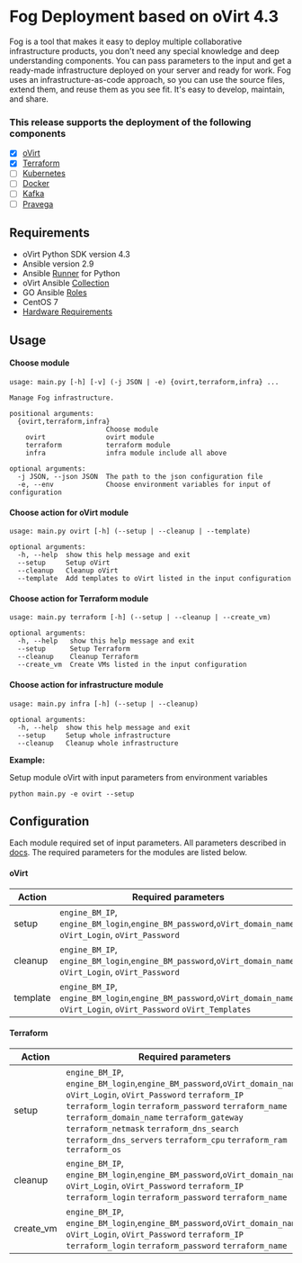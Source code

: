 # Fog Deployment based  on oVirt 4.3  

Fog is a tool that makes it easy to deploy multiple collaborative infrastructure products,
you don't need any special knowledge and deep understanding components.
You can pass parameters to the input and get a ready-made infrastructure deployed 
on your server and ready for work. Fog uses an infrastructure-as-code approach, 
so you can use the source files, extend them, and reuse them as you see fit. It's easy to develop, maintain, and share.
### This release supports the deployment of the following components
- [x] [oVirt](https://www.ovirt.org)
- [x] [Terraform](https://www.terraform.io)
- [ ] [Kubernetes](https://kubernetes.io)
- [ ] [Docker](https://www.docker.com)
- [ ] [Kafka](https://kafka.apache.org)
- [ ] [Pravega](https://pravega.io)

## Requirements

- oVirt Python SDK version 4.3
- Ansible version 2.9
- Ansible [Runner](https://ansible-runner.readthedocs.io/en/stable/intro.html) for Python
- oVirt Ansible [Collection](https://galaxy.ansible.com/ovirt/ovirt) 
- GO Ansible [Roles](https://github.com/fubarhouse/ansible-role-golang)
- CentOS 7
- [Hardware Requirements](https://www.ovirt.org/documentation/installing_ovirt_as_a_standalone_manager_with_local_databases/#hardware-requirements_SM_localDB_deploy)

## Usage

#### Choose module

```
usage: main.py [-h] [-v] (-j JSON | -e) {ovirt,terraform,infra} ...

Manage Fog infrastructure.

positional arguments:
  {ovirt,terraform,infra}
                        Choose module
    ovirt               ovirt module
    terraform           terraform module
    infra               infra module include all above

optional arguments:
  -j JSON, --json JSON  The path to the json configuration file
  -e, --env             Choose environment variables for input of configuration

```

#### Choose action for oVirt module

```
usage: main.py ovirt [-h] (--setup | --cleanup | --template)

optional arguments:
  -h, --help  show this help message and exit
  --setup     Setup oVirt
  --cleanup   Cleanup oVirt
  --template  Add templates to oVirt listed in the input configuration
```

#### Choose action for Terraform module

```
usage: main.py terraform [-h] (--setup | --cleanup | --create_vm)

optional arguments:
  -h, --help   show this help message and exit
  --setup      Setup Terraform
  --cleanup    Cleanup Terraform
  --create_vm  Create VMs listed in the input configuration
```

#### Choose action for infrastructure module

````
usage: main.py infra [-h] (--setup | --cleanup)

optional arguments:
  -h, --help  show this help message and exit
  --setup     Setup whole infrastructure
  --cleanup   Cleanup whole infrastructure
````

**Example:**

Setup module oVirt with input parameters from environment variables

```
python main.py -e ovirt --setup
```

## Configuration 

Each module required set of input parameters. All parameters described in [docs](https://github.com/SUAI-Smart-Space-Team/one-click-edge-fog-cloud/blob/main/docs/Fog%20input%20parameters%20description.md). The required parameters for the modules are listed below.

#### **oVirt**

| Action   | Required parameters                                          |
| -------- | ------------------------------------------------------------ |
| setup    | `engine_BM_IP`, `engine_BM_login`,`engine_BM_password`,`oVirt_domain_name`, `oVirt_Login`, `oVirt_Password` |
| cleanup  | `engine_BM_IP`, `engine_BM_login`,`engine_BM_password`,`oVirt_domain_name`, `oVirt_Login`, `oVirt_Password` |
| template | `engine_BM_IP`, `engine_BM_login`,`engine_BM_password`,`oVirt_domain_name`, `oVirt_Login`, `oVirt_Password` `oVirt_Templates` |

#### **Terraform**

| Action    | Required parameters                                          |
| --------- | ------------------------------------------------------------ |
| setup     | `engine_BM_IP`, `engine_BM_login`,`engine_BM_password`,`oVirt_domain_name`, `oVirt_Login`, `oVirt_Password` `terraform_IP terraform_login` `terraform_password` `terraform_name` `terraform_domain_name` `terraform_gateway`  `terraform_netmask`  `terraform_dns_search` `terraform_dns_servers` `terraform_cpu` `terraform_ram`  `terraform_os` |
| cleanup   | `engine_BM_IP`, `engine_BM_login`,`engine_BM_password`,`oVirt_domain_name`, `oVirt_Login`, `oVirt_Password` `terraform_IP terraform_login` `terraform_password` `terraform_name` |
| create_vm | `engine_BM_IP`, `engine_BM_login`,`engine_BM_password`,`oVirt_domain_name`, `oVirt_Login`, `oVirt_Password` `terraform_IP terraform_login` `terraform_password` `terraform_name` |

